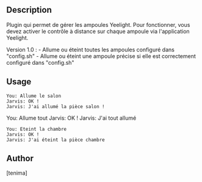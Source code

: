 <!---
IMPORTANT
=========
This README.md is displayed in the WebStore as well as within Jarvis app
Please do not change the structure of this file
Fill-in Description, Usage & Author sections
Make sure to rename the [en] folder into the language code your plugin is written in (ex: fr, es, de, it...)
For multi-language plugin:
- clone the language directory and translate commands/functions.sh
- optionally write the Description / Usage sections in several languages
-->
## Description
Plugin qui permet de gérer les ampoules Yeelight.
Pour fonctionner, vous devez activer le contrôle à distance sur chaque ampoule via l'application Yeelight.

Version 1.0 : 
    - Allume ou éteint toutes les ampoules configuré dans "config.sh"
    - Allume ou éteint une ampoule précise si elle est correctement configuré dans "config.sh"


## Usage
```
You: Allume le salon
Jarvis: OK !
Jarvis: J'ai allumé la pièce salon !
```

You: Allume tout
Jarvis: OK !
Jarvis: J'ai tout allumé
```
You: Eteint la chambre
Jarvis: OK !
Jarvis: J'ai éteint la pièce chambre
```

## Author
[tenima]
